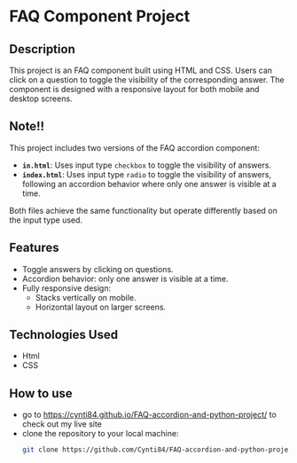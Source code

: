 # FAQ Component Project

## Description

This project is an FAQ component built using HTML and CSS. Users can click on a question to toggle the visibility of the corresponding answer. The component is designed with a responsive layout for both mobile and desktop screens.

## Note!!

This project includes two versions of the FAQ accordion component:

- **`in.html`**: Uses input type `checkbox` to toggle the visibility of answers.
- **`index.html`**: Uses input type `radio` to toggle the visibility of answers, following an accordion behavior where only one answer is visible at a time.

Both files achieve the same functionality but operate differently based on the input type used.

## Features

- Toggle answers by clicking on questions.
- Accordion behavior: only one answer is visible at a time.
- Fully responsive design:
  - Stacks vertically on mobile.
  - Horizontal layout on larger screens.

## Technologies Used

- Html
- CSS

## How to use
- go to https://cynti84.github.io/FAQ-accordion-and-python-project/ to check out my live site
- clone the repository to your local machine:
   ```bash
   git clone https://github.com/Cynti84/FAQ-accordion-and-python-project.git
